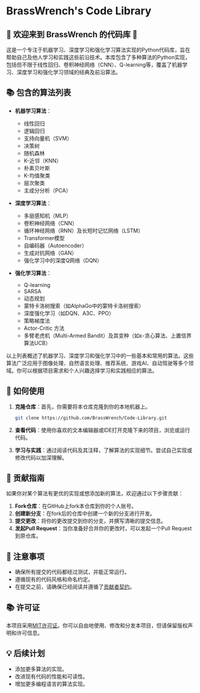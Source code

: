 # BrassWrench's Code Library

## 🎉 欢迎来到 BrassWrench 的代码库 🎉

这是一个专注于机器学习、深度学习和强化学习算法实现的Python代码库，旨在帮助自己及他人学习和实践这些前沿技术。本库包含了多种算法的Python实现，包括但不限于线性回归、卷积神经网络（CNN）、Q-learning等，覆盖了机器学习、深度学习和强化学习领域的经典及前沿算法。

## 📚 包含的算法列表

- **机器学习算法**：
  - 线性回归
  - 逻辑回归
  - 支持向量机（SVM）
  - 决策树
  - 随机森林
  - K-近邻（KNN）
  - 朴素贝叶斯
  - K-均值聚类
  - 层次聚类
  - 主成分分析（PCA）

- **深度学习算法**：
  - 多层感知机（MLP）
  - 卷积神经网络（CNN）
  - 循环神经网络（RNN）及长短时记忆网络（LSTM）
  - Transformer模型
  - 自编码器（Autoencoder）
  - 生成对抗网络（GAN）
  - 强化学习中的深度Q网络（DQN）

- **强化学习算法**：
  - Q-learning
  - SARSA
  - 动态规划
  - 蒙特卡洛树搜索（如AlphaGo中的蒙特卡洛树搜索）
  - 深度强化学习（如DQN、A3C、PPO）
  - 策略梯度法
  - Actor-Critic 方法
  - 多臂老虎机（Multi-Armed Bandit）及其变种（如ε-贪心算法、上置信界算法UCB）

以上列表概述了机器学习、深度学习和强化学习中的一些基本和常用的算法。这些算法广泛应用于图像处理、自然语言处理、推荐系统、游戏AI、自动驾驶等多个领域。你可以根据项目需求和个人兴趣选择学习和实践相应的算法。

## 🔧 如何使用

1. **克隆仓库**：首先，你需要将本仓库克隆到你的本地机器上。
   ```bash
   git clone https://github.com/BrassWrench/Code-Library.git
   ```

2. **查看代码**：使用你喜欢的文本编辑器或IDE打开克隆下来的项目，浏览或运行代码。

3. **学习与实践**：通过阅读代码及其注释，了解算法的实现细节。尝试自己实现或修改代码以加深理解。

## 📝 贡献指南

如果你对某个算法有更优的实现或想添加新的算法，欢迎通过以下步骤贡献：

1. **Fork仓库**：在GitHub上fork本仓库到你的个人账号。
2. **创建新分支**：在fork后的仓库中创建一个新的分支进行开发。
3. **提交更改**：将你的更改提交到你的分支，并撰写清晰的提交信息。
4. **发起Pull Request**：当你准备好合并你的更改时，可以发起一个Pull Request到原仓库。

## 📝 注意事项

- 确保所有提交的代码都经过测试，并能正常运行。
- 遵循现有的代码风格和命名约定。
- 在提交之前，请确保已经阅读并遵循了[贡献者契约](https://www.contributor-covenant.org/)。

## 📚 许可证

本项目采用[MIT许可证](LICENSE)。你可以自由地使用、修改和分发本项目，但请保留版权声明和许可信息。

## 💡 后续计划

- 添加更多算法的实现。
- 改进现有代码的性能和可读性。
- 增加更多编程语言的算法实现。
